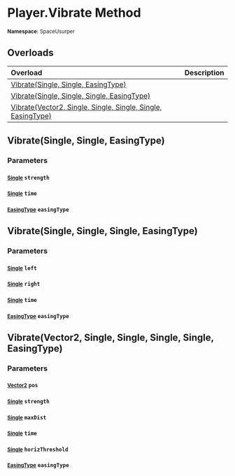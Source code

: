 # Player.Vibrate Method

<small>**Namespace**: SpaceUsurper</small>

## Overloads

<div markdown="1" class="member-table">

| Overload | Description |
| :------- | ----------- |
| [Vibrate(Single, Single, EasingType)](#Single_Single_EasingType_) |  | 
| [Vibrate(Single, Single, Single, EasingType)](#Single_Single_Single_EasingType_) |  | 
| [Vibrate(Vector2, Single, Single, Single, Single, EasingType)](#Vector2_Single_Single_Single_Single_EasingType_) |  | 

</div>

## Vibrate(Single, Single, EasingType)
### Parameters
#### <small>[Single](https://docs.microsoft.com/en-us/dotnet/api/system.single?view=netframework-4.5)</small> `strength`

#### <small>[Single](https://docs.microsoft.com/en-us/dotnet/api/system.single?view=netframework-4.5)</small> `time`

#### <small>[EasingType](../EasingType.md)</small> `easingType`

## Vibrate(Single, Single, Single, EasingType)
### Parameters
#### <small>[Single](https://docs.microsoft.com/en-us/dotnet/api/system.single?view=netframework-4.5)</small> `left`

#### <small>[Single](https://docs.microsoft.com/en-us/dotnet/api/system.single?view=netframework-4.5)</small> `right`

#### <small>[Single](https://docs.microsoft.com/en-us/dotnet/api/system.single?view=netframework-4.5)</small> `time`

#### <small>[EasingType](../EasingType.md)</small> `easingType`

## Vibrate(Vector2, Single, Single, Single, Single, EasingType)
### Parameters
#### <small>[Vector2](https://docs.unity3d.com/ScriptReference/Vector2.html)</small> `pos`

#### <small>[Single](https://docs.microsoft.com/en-us/dotnet/api/system.single?view=netframework-4.5)</small> `strength`

#### <small>[Single](https://docs.microsoft.com/en-us/dotnet/api/system.single?view=netframework-4.5)</small> `maxDist`

#### <small>[Single](https://docs.microsoft.com/en-us/dotnet/api/system.single?view=netframework-4.5)</small> `time`

#### <small>[Single](https://docs.microsoft.com/en-us/dotnet/api/system.single?view=netframework-4.5)</small> `horizThreshold`

#### <small>[EasingType](../EasingType.md)</small> `easingType`

